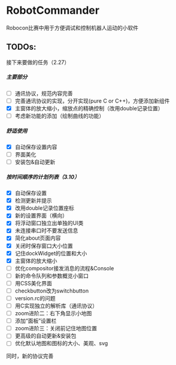 # RobotCommander

Robocon比赛中用于方便调试和控制机器人运动的小软件

## TODOs:
接下来要做的任务（2.27）

##### 主要部分

- [ ] 通讯协议，规范内容完善
- [ ] 完善通讯协议的实现，分开实现(pure C or C++)，方便添加新组件
- [x] 主窗体的放大缩小，缩放点的精确控制（改用double记录位置）
- [ ] 考虑新功能的添加（绘制曲线的功能）

##### 舒适使用

- [x] 自动保存设置内容
- [ ] 界面美化
- [ ] 安装包&自动更新

##### 按时间顺序的计划列表（3.10）

- [x] 自动保存设置
- [x] 检测更新并提示
- [x] 改用double记录位置座标
- [x] 新的设置界面（横向）
- [x] 将浮动窗口独立出单独的UI类
- [x] 未连接串口时不要发送信息
- [x] 简化about页面内容
- [x] 关闭时保存窗口大小位置
- [x] 记住dockWidget的位置和大小
- [x] 主窗体的放大缩小
- [ ] 优化compositor接发消息的流程&Console
- [ ] 新的命令队列和参数概览小窗口
- [ ] 用CSS美化界面
- [ ] checkbutton改为switchbutton
- [ ] version.rc的问题
- [ ] 用C实现独立的解析库（通讯协议）
- [ ] zoom进阶二：右下角显示小地图
- [ ] 添加“面板”设置栏
- [ ] zoom进阶三：关闭前记住地图位置
- [ ] 更高级的自动更新&安装包
- [ ] 优化默认地图和图标的大小、美观、svg

同时，新的协议完善
